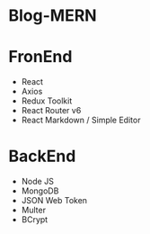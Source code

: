 # Blog-MERN

# FronEnd
* React
* Axios
* Redux Toolkit
* React Router v6
* React Markdown / Simple Editor

# BackEnd
* Node JS
* MongoDB
* JSON Web Token
* Multer
* BCrypt
